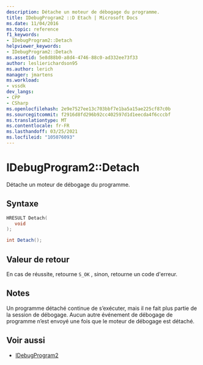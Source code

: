 ```yaml
---
description: Détache un moteur de débogage du programme.
title: IDebugProgram2 ::D Etach | Microsoft Docs
ms.date: 11/04/2016
ms.topic: reference
f1_keywords:
- IDebugProgram2::Detach
helpviewer_keywords:
- IDebugProgram2::Detach
ms.assetid: 5e8d88b0-a8d4-4746-88c0-ad332ee73f33
author: leslierichardson95
ms.author: lerich
manager: jmartens
ms.workload:
- vssdk
dev_langs:
- CPP
- CSharp
ms.openlocfilehash: 2e9e7527ee13c703bbf7e1ba5a15ae225cf87c0b
ms.sourcegitcommit: f2916d8fd296b92cc402597d1d1eecda4f6cccbf
ms.translationtype: MT
ms.contentlocale: fr-FR
ms.lasthandoff: 03/25/2021
ms.locfileid: "105076093"
---
```

# <a name="idebugprogram2detach"></a>IDebugProgram2::Detach
Détache un moteur de débogage du programme.

## <a name="syntax"></a>Syntaxe

```cpp
HRESULT Detach( 
   void 
);
```

```csharp
int Detach();
```

## <a name="return-value"></a>Valeur de retour
 En cas de réussite, retourne `S_OK` , sinon, retourne un code d'erreur.

## <a name="remarks"></a>Notes
 Un programme détaché continue de s’exécuter, mais il ne fait plus partie de la session de débogage. Aucun autre événement de débogage de programme n’est envoyé une fois que le moteur de débogage est détaché.

## <a name="see-also"></a>Voir aussi
- [IDebugProgram2](../../../extensibility/debugger/reference/idebugprogram2.md)
